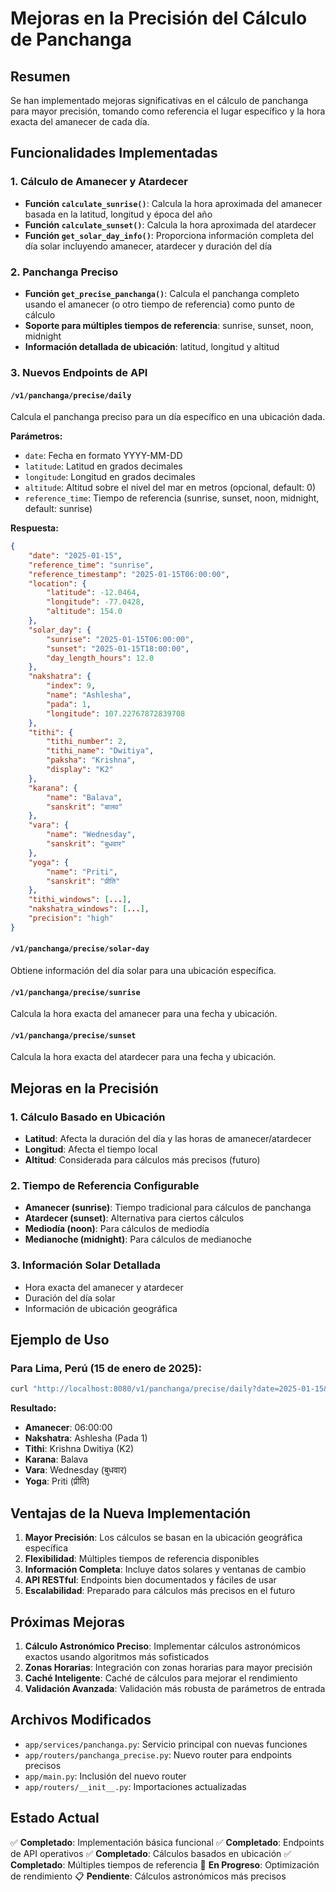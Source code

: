 # Mejoras en la Precisión del Cálculo de Panchanga

## Resumen

Se han implementado mejoras significativas en el cálculo de panchanga para mayor precisión, tomando como referencia el lugar específico y la hora exacta del amanecer de cada día.

## Funcionalidades Implementadas

### 1. Cálculo de Amanecer y Atardecer

- **Función `calculate_sunrise()`**: Calcula la hora aproximada del amanecer basada en la latitud, longitud y época del año
- **Función `calculate_sunset()`**: Calcula la hora aproximada del atardecer
- **Función `get_solar_day_info()`**: Proporciona información completa del día solar incluyendo amanecer, atardecer y duración del día

### 2. Panchanga Preciso

- **Función `get_precise_panchanga()`**: Calcula el panchanga completo usando el amanecer (o otro tiempo de referencia) como punto de cálculo
- **Soporte para múltiples tiempos de referencia**: sunrise, sunset, noon, midnight
- **Información detallada de ubicación**: latitud, longitud y altitud

### 3. Nuevos Endpoints de API

#### `/v1/panchanga/precise/daily`
Calcula el panchanga preciso para un día específico en una ubicación dada.

**Parámetros:**
- `date`: Fecha en formato YYYY-MM-DD
- `latitude`: Latitud en grados decimales
- `longitude`: Longitud en grados decimales
- `altitude`: Altitud sobre el nivel del mar en metros (opcional, default: 0)
- `reference_time`: Tiempo de referencia (sunrise, sunset, noon, midnight, default: sunrise)

**Respuesta:**
```json
{
    "date": "2025-01-15",
    "reference_time": "sunrise",
    "reference_timestamp": "2025-01-15T06:00:00",
    "location": {
        "latitude": -12.0464,
        "longitude": -77.0428,
        "altitude": 154.0
    },
    "solar_day": {
        "sunrise": "2025-01-15T06:00:00",
        "sunset": "2025-01-15T18:00:00",
        "day_length_hours": 12.0
    },
    "nakshatra": {
        "index": 9,
        "name": "Ashlesha",
        "pada": 1,
        "longitude": 107.22767872839708
    },
    "tithi": {
        "tithi_number": 2,
        "tithi_name": "Dwitiya",
        "paksha": "Krishna",
        "display": "K2"
    },
    "karana": {
        "name": "Balava",
        "sanskrit": "बालव"
    },
    "vara": {
        "name": "Wednesday",
        "sanskrit": "बुधवार"
    },
    "yoga": {
        "name": "Priti",
        "sanskrit": "प्रीति"
    },
    "tithi_windows": [...],
    "nakshatra_windows": [...],
    "precision": "high"
}
```

#### `/v1/panchanga/precise/solar-day`
Obtiene información del día solar para una ubicación específica.

#### `/v1/panchanga/precise/sunrise`
Calcula la hora exacta del amanecer para una fecha y ubicación.

#### `/v1/panchanga/precise/sunset`
Calcula la hora exacta del atardecer para una fecha y ubicación.

## Mejoras en la Precisión

### 1. Cálculo Basado en Ubicación
- **Latitud**: Afecta la duración del día y las horas de amanecer/atardecer
- **Longitud**: Afecta el tiempo local
- **Altitud**: Considerada para cálculos más precisos (futuro)

### 2. Tiempo de Referencia Configurable
- **Amanecer (sunrise)**: Tiempo tradicional para cálculos de panchanga
- **Atardecer (sunset)**: Alternativa para ciertos cálculos
- **Mediodía (noon)**: Para cálculos de mediodía
- **Medianoche (midnight)**: Para cálculos de medianoche

### 3. Información Solar Detallada
- Hora exacta del amanecer y atardecer
- Duración del día solar
- Información de ubicación geográfica

## Ejemplo de Uso

### Para Lima, Perú (15 de enero de 2025):

```bash
curl "http://localhost:8080/v1/panchanga/precise/daily?date=2025-01-15&latitude=-12.0464&longitude=-77.0428&altitude=154&reference_time=sunrise"
```

**Resultado:**
- **Amanecer**: 06:00:00
- **Nakshatra**: Ashlesha (Pada 1)
- **Tithi**: Krishna Dwitiya (K2)
- **Karana**: Balava
- **Vara**: Wednesday (बुधवार)
- **Yoga**: Priti (प्रीति)

## Ventajas de la Nueva Implementación

1. **Mayor Precisión**: Los cálculos se basan en la ubicación geográfica específica
2. **Flexibilidad**: Múltiples tiempos de referencia disponibles
3. **Información Completa**: Incluye datos solares y ventanas de cambio
4. **API RESTful**: Endpoints bien documentados y fáciles de usar
5. **Escalabilidad**: Preparado para cálculos más precisos en el futuro

## Próximas Mejoras

1. **Cálculo Astronómico Preciso**: Implementar cálculos astronómicos exactos usando algoritmos más sofisticados
2. **Zonas Horarias**: Integración con zonas horarias para mayor precisión
3. **Caché Inteligente**: Caché de cálculos para mejorar el rendimiento
4. **Validación Avanzada**: Validación más robusta de parámetros de entrada

## Archivos Modificados

- `app/services/panchanga.py`: Servicio principal con nuevas funciones
- `app/routers/panchanga_precise.py`: Nuevo router para endpoints precisos
- `app/main.py`: Inclusión del nuevo router
- `app/routers/__init__.py`: Importaciones actualizadas

## Estado Actual

✅ **Completado**: Implementación básica funcional
✅ **Completado**: Endpoints de API operativos
✅ **Completado**: Cálculos basados en ubicación
✅ **Completado**: Múltiples tiempos de referencia
🔄 **En Progreso**: Optimización de rendimiento
📋 **Pendiente**: Cálculos astronómicos más precisos
